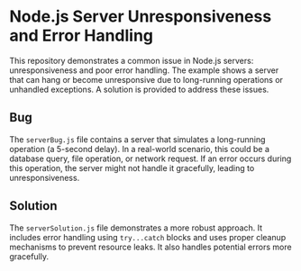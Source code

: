 # Node.js Server Unresponsiveness and Error Handling

This repository demonstrates a common issue in Node.js servers: unresponsiveness and poor error handling.  The example shows a server that can hang or become unresponsive due to long-running operations or unhandled exceptions.  A solution is provided to address these issues.

## Bug

The `serverBug.js` file contains a server that simulates a long-running operation (a 5-second delay).  In a real-world scenario, this could be a database query, file operation, or network request. If an error occurs during this operation, the server might not handle it gracefully, leading to unresponsiveness.

## Solution

The `serverSolution.js` file demonstrates a more robust approach. It includes error handling using `try...catch` blocks and uses proper cleanup mechanisms to prevent resource leaks. It also handles potential errors more gracefully.